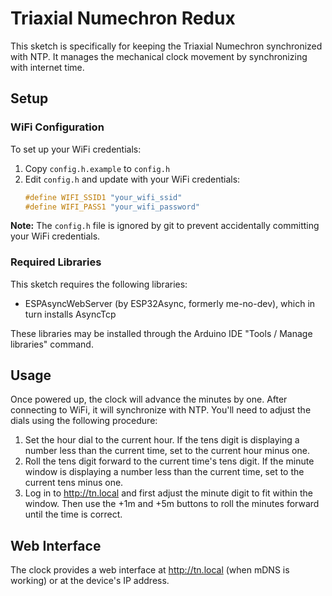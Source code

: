 # Triaxial Numechron Redux

This sketch is specifically for keeping the Triaxial Numechron synchronized with NTP. It manages the mechanical clock movement by synchronizing with internet time.

## Setup

### WiFi Configuration

To set up your WiFi credentials:

1. Copy `config.h.example` to `config.h`
2. Edit `config.h` and update with your WiFi credentials:
   ```cpp
   #define WIFI_SSID1 "your_wifi_ssid"
   #define WIFI_PASS1 "your_wifi_password"
   ```

**Note:** The `config.h` file is ignored by git to prevent accidentally committing your WiFi credentials.

### Required Libraries

This sketch requires the following libraries:
- ESPAsyncWebServer (by ESP32Async, formerly me-no-dev), which in turn installs AsyncTcp

These libraries may be installed through the Arduino IDE "Tools / Manage libraries" command.

## Usage

Once powered up, the clock will advance the minutes by one. After connecting to WiFi, it will synchronize with NTP. You'll need to adjust the dials using the following procedure:

1. Set the hour dial to the current hour. If the tens digit is displaying a number less than the current time, set to the current hour minus one.
2. Roll the tens digit forward to the current time's tens digit. If the minute window is displaying a number less than the current time, set to the current tens minus one.
3. Log in to http://tn.local and first adjust the minute digit to fit within the window. Then use the +1m and +5m buttons to roll the minutes forward until the time is correct.

## Web Interface

The clock provides a web interface at http://tn.local (when mDNS is working) or at the device's IP address.
